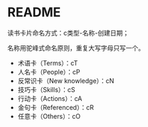
# README

读书卡片命名方式：c类型-名称-创建日期；

名称用驼峰式命名原则，重复大写字母只写一个。

- 术语卡（Terms）：cT
- 人名卡（People）：cP
- 反常识卡（New knowledge）：cN
- 技巧卡（Skills）：cS
- 行动卡（Actions）：cA
- 金句卡（Referenced）：cR
- 任意卡（Others）：cO
